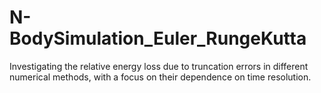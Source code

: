 # N-BodySimulation_Euler_RungeKutta
Investigating the relative energy loss due to truncation errors in different numerical methods, with a focus on their dependence on time resolution.
